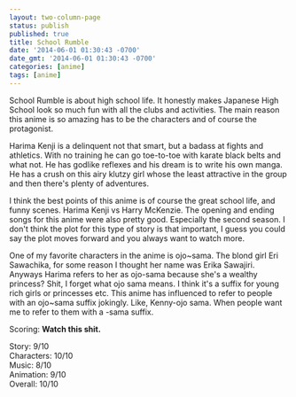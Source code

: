 ```yaml
---
layout: two-column-page
status: publish
published: true
title: School Rumble
date: '2014-06-01 01:30:43 -0700'
date_gmt: '2014-06-01 01:30:43 -0700'
categories: [anime]
tags: [anime]
---
```

<p>School Rumble is about high school life. It honestly makes Japanese High&nbsp; School look so much fun with all the clubs and activities. The main reason this anime is so amazing has to be the characters and of course the protagonist.</p>
<p>Harima Kenji is a delinquent not that smart, but a badass at fights and athletics. With no training he can go toe-to-toe with karate black belts and what not. He has godlike reflexes and his dream is to write his own manga. He has a crush on this airy klutzy girl whose the least attractive in the group and then there's plenty of adventures.</p>
<p>I think the best points of this anime is of course the great school life, and funny scenes. Harima Kenji vs Harry McKenzie. The opening and ending songs for this anime were also pretty good. Especially the second season. I don't think the plot for this type of story is that important, I guess you could say the plot moves forward and you always want to watch more.</p>
<p>One of my favorite characters in the anime is ojo~sama. The blond girl Eri Sawachika, for some reason I thought her name was Erika Sawajiri. Anyways Harima refers to her as ojo-sama because she's a wealthy princess? Shit, I forget what ojo sama means. I think it's a suffix for young rich girls or princesses etc. This anime has influenced to refer to people with an ojo~sama suffix jokingly. Like, Kenny-ojo sama. When people want me to refer to them with a -sama suffix.</p>
<p>Scoring: <strong>Watch this shit.</strong></p>
<p>Story: 9&#47;10<br />
Characters: 10&#47;10<br />
Music: 8&#47;10<br />
Animation: 9&#47;10<br />
Overall: 10&#47;10</p>
